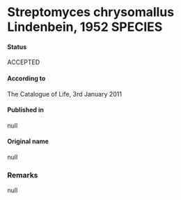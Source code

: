 # Streptomyces chrysomallus Lindenbein, 1952 SPECIES

#### Status
ACCEPTED

#### According to
The Catalogue of Life, 3rd January 2011

#### Published in
null

#### Original name
null

### Remarks
null